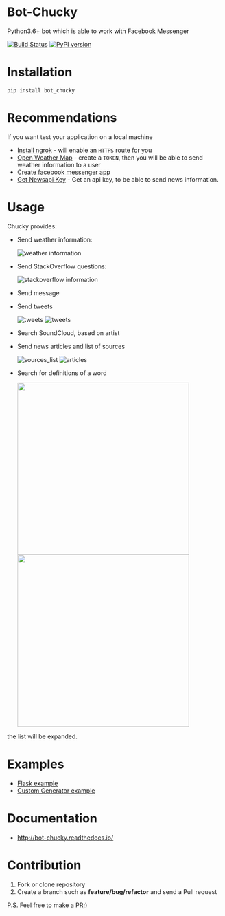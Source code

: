 # Bot-Chucky

Python3.6+ bot which is able to work with Facebook Messenger

[![Build Status](https://travis-ci.org/MichaelYusko/Bot-Chucky.svg?branch=master)](https://travis-ci.org/MichaelYusko/Bot-Chucky)
[![PyPI version](https://badge.fury.io/py/bot_chucky.svg)](https://badge.fury.io/py/bot_chucky)

Installation
=================================
```
pip install bot_chucky  
```

Recommendations
=================================
If you want test your application on  a local machine
 * [Install ngrok](https://ngrok.com/download) - will enable an `HTTPS` route for you
 * [Open Weather Map](https://openweathermap.org/api) - create a `TOKEN`, then you will be able to send weather information to a user
 * [Create facebook messenger app](https://developers.facebook.com)
 * [Get Newsapi Key](https://newsapi.org) - Get an api key, to be able to send news information.


Usage
=================================
Chucky provides:


 * Send weather information:


    ![weather information](https://user-images.githubusercontent.com/13191999/27537700-a042c802-5a7d-11e7-8c24-e05052d23f89.jpg)

 * Send StackOverflow questions:


    ![stackoverflow information](https://user-images.githubusercontent.com/13191999/27538451-ab80a790-5a80-11e7-8406-7558d614708a.jpg)
 * Send message
 * Send tweets


    ![tweets](https://user-images.githubusercontent.com/13191999/27773421-fb2525e0-5f81-11e7-9854-384effdf9ce4.png)
    ![tweets](https://user-images.githubusercontent.com/13191999/27773423-fc0e8604-5f81-11e7-8690-25a66ee87511.png)
 * Search SoundCloud, based on artist
 * Send news articles and list of sources


    ![sources_list](https://user-images.githubusercontent.com/15676805/27868476-6ab124b0-61ba-11e7-9f3e-a925e9ec6671.jpg)
    ![articles](https://user-images.githubusercontent.com/15676805/27868483-6f273336-61ba-11e7-8cc5-4173709a50ab.jpg)  

 * Search for definitions of a word  

    <img src="https://user-images.githubusercontent.com/15676805/28264397-6511fd84-6b08-11e7-95f7-068049c0c61f.PNG" width=400 />
    <img src="https://user-images.githubusercontent.com/15676805/28264398-657e9b7e-6b08-11e7-8328-9d1a6b23dcca.PNG" width=400 /> 

the list will be expanded.

Examples
=================================
 * [Flask example](https://github.com/MichaelYusko/Bot-Chucky/blob/master/examples/flask_example.py)
 * [Custom Generator example](https://github.com/MichaelYusko/Bot-Chucky/blob/master/examples/custom_generator_example.py)


Documentation
=================================
 * http://bot-chucky.readthedocs.io/

Contribution
=================================
1. Fork or clone repository
2. Create a branch such as **feature/bug/refactor** and send a Pull request

P.S. Feel free to make a PR;)
